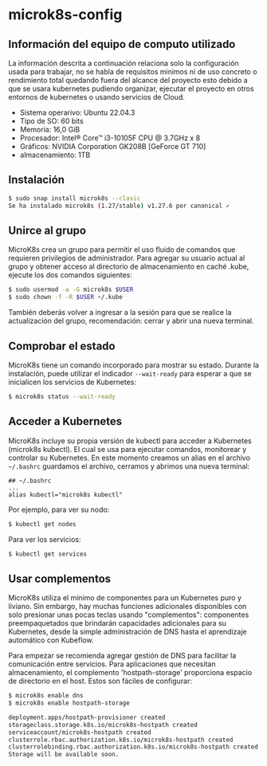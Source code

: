 # microk8s-config

## Información del equipo de computo utilizado

La información descrita a continuación relaciona solo la configuración usada para trabajar, no se habla de requisitos minimos ni de uso concreto o rendimiento total quedando fuera del alcance del proyecto esto debido a que se usara kubernetes pudiendo organizar, ejecutar el proyecto en otros entornos de kubernetes o usando servicios de Cloud.

- Sistema operarivo: Ubuntu 22.04.3
- Tipo de SO: 60 bits
- Memoria: 16,0 GiB
- Procesador: Intel® Core™ i3-10105F CPU @ 3.7GHz x 8
- Gráficos: NVIDIA Corporation GK208B [GeForce GT 710]
- almacenamiento: 1TB

## Instalación

```bash
$ sudo snap install microk8s --clasic
Se ha instalado microk8s (1.27/stable) v1.27.6 por canonical ✓
```

## Unirce al grupo

MicroK8s crea un grupo para permitir el uso fluido de comandos que requieren privilegios de administrador. Para agregar su usuario actual al grupo y obtener acceso al directorio de almacenamiento en caché .kube, ejecute los dos comandos siguientes:

```bash
$ sudo usermod -a -G microk8s $USER
$ sudo chown -f -R $USER ~/.kube
```

También deberás volver a ingresar a la sesión para que se realice la actualización del grupo, recomendación: cerrar y abrir una nueva terminal.

## Comprobar el estado

MicroK8s tiene un comando incorporado para mostrar su estado. Durante la instalación, puede utilizar el indicador ```--wait-ready``` para esperar a que se inicialicen los servicios de Kubernetes:

```bash
$ microk8s status --wait-ready
```

## Acceder a Kubernetes

MicroK8s incluye su propia versión de kubectl para acceder a Kubernetes (microk8s kubectl). El cual se usa para ejecutar comandos, monitorear y controlar su Kubernetes. 
En este momento creamos un alias en el archivo ```~/.bashrc``` guardamos el archivo, cerramos y abrimos una nueva terminal:

```text
## ~/.bashrc
...
alias kubectl="microk8s kubectl"
```

Por ejemplo, para ver su nodo:
```bash
$ kubectl get nodes
```

Para ver los servicios:
```bash
$ kubectl get services
```

## Usar complementos

MicroK8s utiliza el mínimo de componentes para un Kubernetes puro y liviano. Sin embargo, hay muchas funciones adicionales disponibles con solo presionar unas pocas teclas usando "complementos": componentes preempaquetados que brindarán capacidades adicionales para su Kubernetes, desde la simple administración de DNS hasta el aprendizaje automático con Kubeflow.

Para empezar se recomienda agregar gestión de DNS para facilitar la comunicación entre servicios. Para aplicaciones que necesitan almacenamiento, el complemento 'hostpath-storage' proporciona espacio de directorio en el host. Estos son fáciles de configurar:

```bash
$ microk8s enable dns
$ microk8s enable hostpath-storage
```

``` bash
deployment.apps/hostpath-provisioner created
storageclass.storage.k8s.io/microk8s-hostpath created
serviceaccount/microk8s-hostpath created
clusterrole.rbac.authorization.k8s.io/microk8s-hostpath created
clusterrolebinding.rbac.authorization.k8s.io/microk8s-hostpath created
Storage will be available soon.
```

